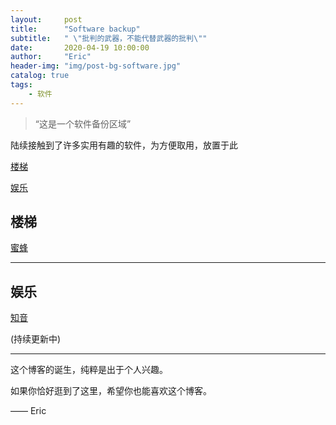 ```yaml
---
layout:     post
title:      "Software backup"
subtitle:   " \"批判的武器，不能代替武器的批判\""
date:       2020-04-19 10:00:00
author:     "Eric"
header-img: "img/post-bg-software.jpg"
catalog: true
tags:
    - 软件
---
```


> “这是一个软件备份区域”

陆续接触到了许多实用有趣的软件，为方便取用，放置于此

[楼梯](#louti)

[娱乐](#yule)

<p id = "louti"></p>

## 楼梯

[蜜蜂](https://lanzous.com/ibl2w6h)

---
<p id = "yule"></p>

## 娱乐

[知音](https://lanzous.com/ibl2wof)

(持续更新中)

---

这个博客的诞生，纯粹是出于个人兴趣。

如果你恰好逛到了这里，希望你也能喜欢这个博客。

—— Eric 


